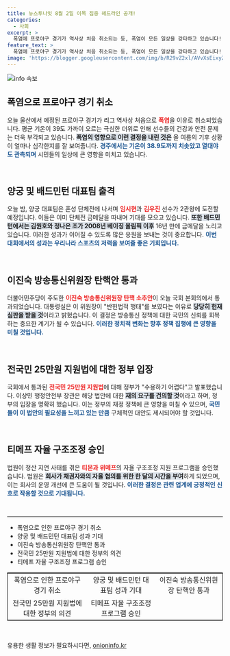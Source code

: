 ```yaml
---
title: 뉴스투나잇 8월 2일 이목 집중 헤드라인 공개!
categories:
  - 사회
excerpt: >
  폭염에 프로야구 경기가 역사상 처음 취소되는 등, 폭염이 모든 일상을 강타하고 있습니다! 양궁과 배드민턴 대표팀의 금메달 도전이 이어지는 가운데, 정치권에서는 이진숙 탄핵안이 통과되고 정부의 25만원 지원법에 대한 반발이 잇따르고 있습니다.
feature_text: >
  폭염에 프로야구 경기가 역사상 처음 취소되는 등, 폭염이 모든 일상을 강타하고 있습니다! 양궁과 배드민턴 대표팀의 금메달 도전이 이어지는 가운데, 정치권에서는 이진숙 탄핵안이 통과되고 정부의 25만원 지원법에 대한 반발이 잇따르고 있습니다.
image: 'https://blogger.googleusercontent.com/img/b/R29vZ2xl/AVvXsEixyZcFfHzMRdzZMjFBmAUKJYCLCGyLL1o632UiGVXcaFdKo_bkvkuCioo0uUKlGfBVcT3P84aROyZIXSBEx3Aw5nCQ3pTgDom1WDC4m8eifvWiAmWEEVb4x6G_l8C0QH225ldMjyaFvpxGEBGNO37VmDTDMHGhJPq73UglMfDca1-0aw/s1600/blogspot.png'
---
```


<p><img src="https://blogger.googleusercontent.com/img/b/R29vZ2xl/AVvXsEixyZcFfHzMRdzZMjFBmAUKJYCLCGyLL1o632UiGVXcaFdKo_bkvkuCioo0uUKlGfBVcT3P84aROyZIXSBEx3Aw5nCQ3pTgDom1WDC4m8eifvWiAmWEEVb4x6G_l8C0QH225ldMjyaFvpxGEBGNO37VmDTDMHGhJPq73UglMfDca1-0aw/s1600/blogspot.png" alt="info 속보" /></p>

<h2 data-ke-size="size26">폭염으로 프로야구 경기 취소</h2>

<p data-ke-size="size16">오늘 울산에서 예정된 프로야구 경기가 리그 역사상 처음으로 <b><span style="color: #ee2323;">폭염</span></b>을 이유로 취소되었습니다. 평균 기온이 39도 가까이 오르는 극심한 더위로 인해 선수들의 건강과 안전 문제는 더욱 부각되고 있습니다. <b><span style="background-color: #21538527;">폭염의 영향으로 이런 결정을 내린 것은</span></b> 올 여름의 기후 상황이 얼마나 심각한지를 잘 보여줍니다. <b><span style="color: #1a5490;">경주에서는 기온이 38.9도까지 치솟았고 열대야도 관측되며</span></b> 시민들의 일상에 큰 영향을 미치고 있습니다.</p>

<p data-ke-size="size16">&nbsp;</p>

<h2 data-ke-size="size26">양궁 및 배드민턴 대표팀 출격</h2>

<p data-ke-size="size16">오늘 밤, 양궁 대표팀은 혼성 단체전에 나서며 <b><span style="color: #ee2323;">임시현</span></b>과 <b><span style="color: #ee2323;">김우진</span></b> 선수가 2관왕에 도전할 예정입니다. 이들은 이미 단체전 금메달을 따내며 기대를 모으고 있습니다. <b><span style="background-color: #21538527;">또한 배드민턴에서는 김원호와 정나은 조가 2008년 베이징 올림픽 이후</span></b> 16년 만에 금메달을 노리고 있습니다. 이러한 성과가 이어질 수 있도록 많은 응원을 보내는 것이 중요합니다. <b><span style="color: #1a5490;">이번 대회에서의 성과는 우리나라 스포츠의 저력을 보여줄 좋은 기회입니다.</span></b></p>

<p data-ke-size="size16">&nbsp;</p>

<h2 data-ke-size="size26">이진숙 방송통신위원장 탄핵안 통과</h2>

<p data-ke-size="size16">더불어민주당이 주도한 <b><span style="color: #ee2323;">이진숙 방송통신위원장 탄핵 소추안</span></b>이 오늘 국회 본회의에서 통과되었습니다. 대통령실은 이 위원장이 "반헌법적 행태"를 보였다는 이유로 <b><span style="background-color: #21538527;">당당히 헌재 심판을 받을 것</span></b>이라고 밝혔습니다. 이 결정은 방송통신 정책에 대한 국민의 신뢰를 회복하는 중요한 계기가 될 수 있습니다. <b><span style="color: #1a5490;">이러한 정치적 변화는 향후 정책 집행에 큰 영향을 미칠 것입니다.</span></b></p>

<p data-ke-size="size16">&nbsp;</p>

<h2 data-ke-size="size26">전국민 25만원 지원법에 대한 정부 입장</h2>

<p data-ke-size="size16">국회에서 통과된 <b><span style="color: #ee2323;">전국민 25만원 지원법</span></b>에 대해 정부가 "수용하기 어렵다"고 발표했습니다. 이상민 행정안전부 장관은 해당 법안에 대한 <b><span style="background-color: #21538527;">재의 요구를 건의할 것</span></b>이라고 하며, 정부의 입장을 명확히 했습니다. 이는 정부의 재정 정책에 큰 영향을 미칠 수 있으며, <b><span style="color: #1a5490;">국민들이 이 법안의 필요성을 느끼고 있는 만큼</span></b> 구체적인 대안도 제시되어야 할 것입니다.</p>

<p data-ke-size="size16">&nbsp;</p>

<h2 data-ke-size="size26">티메프 자율 구조조정 승인</h2>

<p data-ke-size="size16">법원이 정산 지연 사태를 겪은 <b><span style="color: #ee2323;">티몬과 위메프</span></b>의 자율 구조조정 지원 프로그램을 승인했습니다. 법원은 <b><span style="background-color: #21538527;">회사가 채권자와의 자율 협의를 위한 한 달의 시간을 부여</span></b>하게 되었으며, 이는 회사의 운영 개선에 큰 도움이 될 것입니다. <b><span style="color: #1a5490;">이러한 결정은 관련 업계에 긍정적인 신호로 작용할 것으로 기대됩니다.</span></b></p>

<p data-ke-size="size16">&nbsp;</p>

<hr>

<ul>
    <li>폭염으로 인한 프로야구 경기 취소</li>
    <li>양궁 및 배드민턴 대표팀 성과 기대</li>
    <li>이진숙 방송통신위원장 탄핵안 통과</li>
    <li>전국민 25만원 지원법에 대한 정부의 의견</li>
    <li>티메프 자율 구조조정 프로그램 승인</li>
</ul>

<table style="width:100%; border:1px solid black;">
  <tr>
    <td style="text-align: center; height: 30px;">폭염으로 인한 프로야구 경기 취소</td>
    <td style="text-align: center; height: 30px;">양궁 및 배드민턴 대표팀 성과 기대</td>
    <td style="text-align: center; height: 30px;">이진숙 방송통신위원장 탄핵안 통과</td>
  </tr>
  <tr>
    <td style="text-align: center; height: 30px;">전국민 25만원 지원법에 대한 정부의 의견</td>
    <td style="text-align: center; height: 30px;">티메프 자율 구조조정 프로그램 승인</td>
  </tr>
</table>

<p data-ke-size="size16">&nbsp;</p>
유용한 생활 정보가 필요하시다면, <a href="https://onioninfo.kr" rel="dofollow">onioninfo.kr</a>


